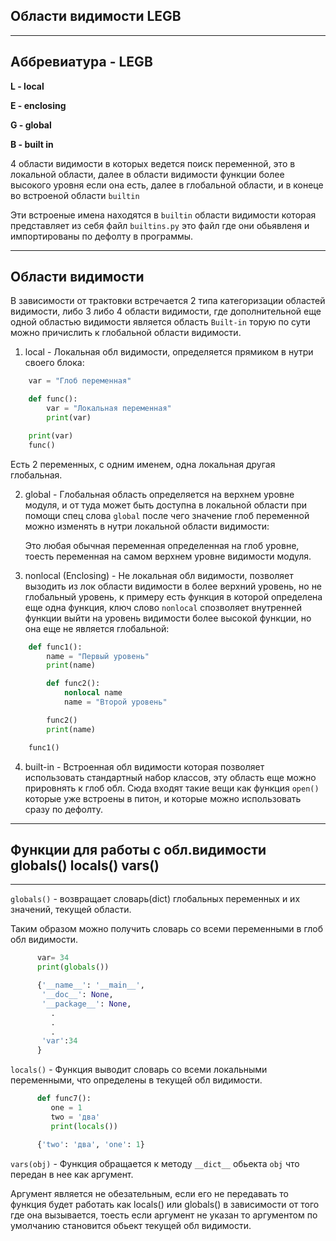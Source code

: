 Области видимости LEGB
---
--- 

Аббревиатура - LEGB
---
**L - local** 

**E - enclosing** 

**G - global** 

**B - built in**

4 области видимости в которых ведется поиск переменной, это в локальной 
области, далее в области видимости функции более высокого уровня если 
она есть, далее в глобальной области, и в конеце во встроеной области
`builtin`

Эти встроеные имена находятся в `builtin` области видимости которая 
представляет из себя файл `builtins.py` это файл где они обьявленя 
и импортированы по дефолту в программы.

---

Области видимости
---
В зависимости от трактовки встречается 2 типа категоризации областей
видимости, либо 3 либо 4 области видимости, где дополнительной еще 
одной областью видимости является область `Built-in` торую по сути 
можно причислить к глобальной области видимости.

1) local - Локальная обл видимости, определяется прямиком в нутри 
   своего блока:
   
```python
    var = "Глоб переменная"

    def func():
        var = "Локальная переменная"
        print(var)

    print(var)
    func()
```

Есть 2 переменных, с одним именем, одна локальная другая глобальная.

2) global - Глобальная область определяется на верхнем уровне модуля,
   и от туда может быть доступна в локальной области при помощи 
   спец слова `global` после чего значение глоб переменной можно 
   изменять в нутри локальной области видимости:
   
   Это любая обычная переменная определенная на глоб уровне, тоесть
   переменная на самом верхнем уровне видимости модуля. 

3) nonlocal (Enclosing) - Не локальная обл видимости, позволяет вызодить
   из лок области видимости в более верхний уровень, но не глобальный 
   уровень, к примеру есть функция в которой определена еще одна функция,
   ключ слово `nonlocal` спозволяет внутренней функции выйти на уровень 
   видимости более высокой функции, но она еще не является глобальной:
   
```python
    def func1():
        name = "Первый уровень"
        print(name)

        def func2():
            nonlocal name
            name = "Второй уровень"

        func2()
        print(name)

    func1()
```

4) built-in - Встроенная обл видимости которая позволяет использовать 
   стандартный набор классов, эту область еще можно прировнять к глоб обл.
   Сюда входят такие вещи как функция `open()` которые уже встроены в питон,
   и которые можно использовать сразу по дефолту.

---

Функции для работы с обл.видимости globals() locals() vars()
---
---

`globals()` - возвращает словарь(dict) глобальных переменных 
и их значений, текущей области.

Таким образом можно получить словарь со всеми переменными в глоб обл 
видимости.

```python
      var= 34
      print(globals())

      {'__name__': '__main__', 
       '__doc__': None, 
       '__package__': None,
         .
         .
         .
       'var':34
      }
```
   
`locals()` - Функция выводит словарь со всеми локальными переменными,
что определены в текущей обл видимости.
   
```python
      def func7():
         one = 1
         two = 'два'
         print(locals())

      {'two': 'два', 'one': 1}
```

`vars(obj)` - Функция обращается к методу `__dict__` обьекта `obj` 
что передан в нее как аргумент.

Аргумент является не обезательным, если его не передавать то функция 
будет работать как locals() или globals() в зависимости от того где 
она вызывается, тоесть если аргумент не указан то аргументом по 
умолчанию становится обьект текущей обл видимости.
